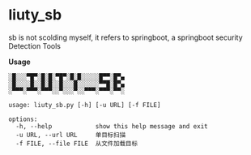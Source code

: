 # liuty_sb
sb is not scolding myself, it refers to springboot, a springboot security Detection Tools

**Usage**
```
░█░░░▀█▀░█░█░▀█▀░█░█░░░░░█▀▀░█▀▄
░█░░░░█░░█░█░░█░░░█░░░░░░▀▀█░█▀▄
░▀▀▀░▀▀▀░▀▀▀░░▀░░░▀░░▀▀▀░▀▀▀░▀▀░

usage: liuty_sb.py [-h] [-u URL] [-f FILE]

options:
  -h, --help            show this help message and exit
  -u URL, --url URL     单目标扫描
  -f FILE, --file FILE  从文件加载目标

```
